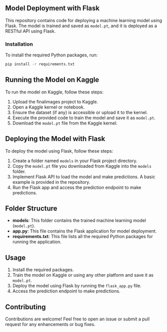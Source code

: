 ## **Model Deployment with Flask**

This repository contains code for deploying a machine learning model using Flask. The model is trained and saved as `model.pt`, and it is deployed as a RESTful API using Flask.

### **Installation**

To install the required Python packages, run:

```bash
pip install -r requirements.txt
```
## Running the Model on Kaggle

To run the model on Kaggle, follow these steps:

1. Upload the finalimages project to Kaggle.
2. Open a Kaggle kernel or notebook.
3. Ensure the dataset (if any) is accessible or upload it to the kernel.
4. Execute the provided code to train the model and save it as `model.pt`.
5. Download the `model.pt` file from the Kaggle kernel.

## Deploying the Model with Flask

To deploy the model using Flask, follow these steps:

1. Create a folder named `models` in your Flask project directory.
2. Copy the `model.pt` file you downloaded from Kaggle into the `models` folder.
3. Implement Flask API to load the model and make predictions. A basic example is provided in the repository.
4. Run the Flask app and access the prediction endpoint to make predictions.

## Folder Structure

- **models**: This folder contains the trained machine learning model (`model.pt`).
- **app.py**: This file contains the Flask application for model deployment.
- **requirements.txt**: This file lists all the required Python packages for running the application.

## Usage

1. Install the required packages.
2. Train the model on Kaggle or using any other platform and save it as `model.pt`.
3. Deploy the model using Flask by running the `flask_app.py` file.
4. Access the prediction endpoint to make predictions.

## Contributing

Contributions are welcome! Feel free to open an issue or submit a pull request for any enhancements or bug fixes.

